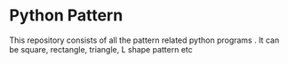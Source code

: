 # Python Pattern 

This repository consists of all the pattern related python programs . It can be square, rectangle, triangle, L shape pattern etc

